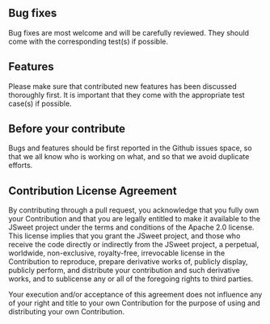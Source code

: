 
## Bug fixes

Bug fixes are most welcome and will be carefully reviewed. They should come with the corresponding test(s) if possible.

## Features

Please make sure that contributed new features has been discussed thoroughly first. It is important that they come with the appropriate test case(s) if possible.

## Before your contribute

Bugs and features should be first reported in the Github issues space, so that we all know who is working on what, and so that we avoid duplicate efforts.

## Contribution License Agreement

By contributing through a pull request, you acknowledge that you fully own your Contribution and that you are legally entitled to make it available to the JSweet project under the terms and conditions of the Apache 2.0 license. This license implies that you grant the JSweet project, and those who receive the code directly or indirectly from the JSweet project, a perpetual, worldwide, non-exclusive, royalty-free, irrevocable license in the Contribution to reproduce, prepare derivative works of, publicly display, publicly perform, and distribute your contribution and such derivative works, and to sublicense any or all of the foregoing rights to third parties. 

Your execution and/or acceptance of this agreement does not influence any of your right and title to your own Contribution for the purpose of using and distributing your own Contribution.



